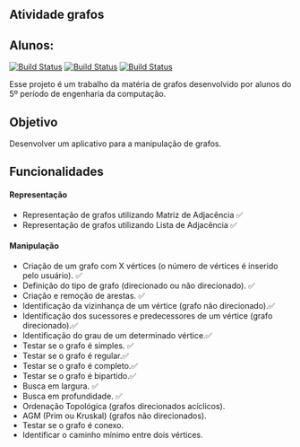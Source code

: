 
## Atividade grafos

 
## **Alunos:**
[![Build Status](https://dabuttonfactory.com/button.png?t=Mariana+Aram&f=Open+Sans-Bold&ts=12&tc=f6b26b&hp=26&vp=12&c=11&bgt=unicolored&bgc=fff2cc&shs=1&shc=ccc&sho=s)](https://github.com/marianaaram) [![Build Status](https://dabuttonfactory.com/button.png?t=Marcos+Victor&f=Open+Sans-Bold&ts=12&tc=f6b26b&hp=26&vp=12&c=11&bgt=unicolored&bgc=fff2cc&shs=1&shc=ccc&sho=s)](https://github.com/marcosVictorM) [![Build Status](https://dabuttonfactory.com/button.png?t=Yago++Garzon&f=Open+Sans-Bold&ts=12&tc=f6b26b&hp=26&vp=12&c=11&bgt=unicolored&bgc=fff2cc&shs=1&shc=ccc&sho=s)](https://github.com/yagogarzon)

Esse projeto é um trabalho da matéria de grafos desenvolvido por alunos do 5º período de engenharia da computação.

## Objetivo
Desenvolver um aplicativo para a manipulação de grafos.

## Funcionalidades 

#### Representação
- Representação de grafos utilizando Matriz de Adjacência ✅
 - Representação de grafos utilizando Lista de Adjacência ✅
 

#### Manipulação
-  Criação de um grafo com X vértices (o número de vértices é inserido pelo usuário). ✅
- Definição do tipo de grafo (direcionado ou não direcionado). ✅
- Criação e remoção de arestas. ✅
- Identificação da vizinhança de um vértice (grafo não direcionado).✅
- Identificação dos sucessores e predecessores de um vértice (grafo direcionado).✅
- Identificação do grau de um determinado vértice.✅
- Testar se o grafo é simples. ✅
- Testar se o grafo é regular.✅
- Testar se o grafo é completo.✅
- Testar se o grafo é bipartido.✅
- Busca em largura. ✅
- Busca em profundidade. ✅
- Ordenação Topológica (grafos direcionados acíclicos).
- AGM (Prim ou Kruskal) (grafos não direcionados).
- Testar se o grafo é conexo.
- Identificar o caminho mínimo entre dois vértices.

